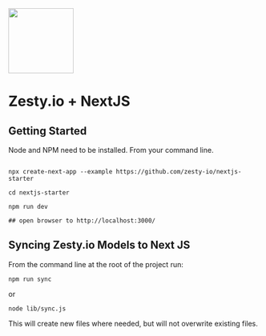 <img src="https://user-images.githubusercontent.com/729972/155242158-157ca88c-9047-4671-bd09-2bbef7035022.png" width="130">

# Zesty.io + NextJS 


## Getting Started

Node and NPM need to be installed. From your command line.

```

npx create-next-app --example https://github.com/zesty-io/nextjs-starter

cd nextjs-starter

npm run dev

## open browser to http://localhost:3000/

```

## Syncing Zesty.io Models to Next JS

From the command line at the root of the project run:

```
npm run sync
```

or

```
node lib/sync.js
```

This will create new files where needed, but will not overwrite existing files.
